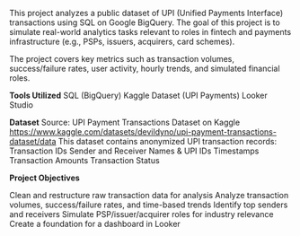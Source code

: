 This project analyzes a public dataset of UPI (Unified Payments Interface) transactions using SQL on Google BigQuery.
The goal of this project is to simulate real-world analytics tasks relevant to roles in fintech and payments infrastructure (e.g., PSPs, issuers, acquirers, card schemes).

The project covers key metrics such as transaction volumes, success/failure rates, user activity, hourly trends, and simulated financial roles.

**Tools Utilized**
  SQL (BigQuery)
  Kaggle Dataset (UPI Payments)
  Looker Studio

**Dataset**
Source: UPI Payment Transactions Dataset on Kaggle https://www.kaggle.com/datasets/devildyno/upi-payment-transactions-dataset/data
This dataset contains anonymized UPI transaction records:
  Transaction IDs
  Sender and Receiver Names & UPI IDs
  Timestamps
  Transaction Amounts
  Transaction Status

**Project Objectives**

  Clean and restructure raw transaction data for analysis
  Analyze transaction volumes, success/failure rates, and time-based trends
  Identify top senders and receivers
  Simulate PSP/issuer/acquirer roles for industry relevance
  Create a foundation for a dashboard in Looker
